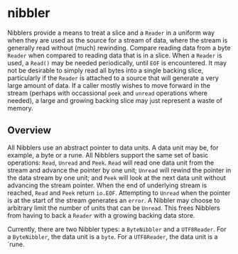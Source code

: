 # nibbler

Nibblers provide a means to treat a slice and a `Reader` in a uniform way when they are used as the source for a stream of data, where the stream is generally read without (much) rewinding.  Compare reading data from a byte `Reader` when compared to reading data that is in a slice.  When a `Reader` is used, a `Read()` may be needed periodically, until `EOF` is encountered.  It may not be desirable to simply read all bytes into a single backing slice, particularly if the `Reader` is attached to a source that will generate a very large amount of data.  If a caller mostly wishes to move forward in the stream (perhaps with occassional `peek` and `unread` operations where needed), a large and growing backing slice may just represent a waste of memory. 

## Overview

All Nibblers use an abstract pointer to data units.  A data unit may be, for example, a byte or a rune.  All Nibblers support the same set of basic operations: `Read`, `Unread` and `Peek`.  `Read` will read one data unit from the stream and advance the pointer by one unit; `Unread` will rewind the pointer in the data stream by one unit; and `Peek` will look at the next data unit without advancing the stream pointer.  When the end of underlying stream is reached, `Read` and `Peek` return `io.EOF`.  Attempting to `Unread` when the pointer is at the start of the stream generates an `error`.  A Nibbler may choose to arbitrary limit the number of units that can be `Unread`.  This frees Nibblers from having to back a `Reader` with a growing backing data store.

Currently, there are two Nibbler types: a `ByteNibbler` and a `UTF8Reader`.  For a `ByteNibbler`, the data unit is a `byte`.  For a `UTF8Reader`, the data unit is a `rune.
